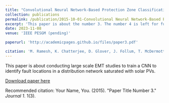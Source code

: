 ```yaml
---
title: "Convolutional Neural Network-Based Protection Zone Classification of Faults in Distribution Feeders with PVs"
collection: publications
permalink: /publication/2015-10-01-Convolutional Neural Network-Based Protection Zone Classification of Faults in Distribution Feeders with PVs
excerpt: 'This paper is about the number 3. The number 4 is left for future work.'
date: 2023-11-08 
venue: 'IEEE PESGM (pending)'

paperurl: 'http://academicpages.github.io/files/paper3.pdf'

citation: 'M. Ramesh, K. Chatterjee, D. Glover, J. Follum, T. McDermott, A. Reiman. (2023). &quot;Convolutional Neural Network-Based Protection Zone Classification of Faults in Distribution Feeders with PVs.&quot; <i>PES General Meering</i>. 1(3).'
---
```

This paper is about conducting large scale EMT studies to train a CNN to identify fault locations in a distribution network saturated with solar PVs.

[Download paper here](http://academicpages.github.io/files/paper3.pdf)

Recommended citation: Your Name, You. (2015). "Paper Title Number 3." <i>Journal 1</i>. 1(3).
